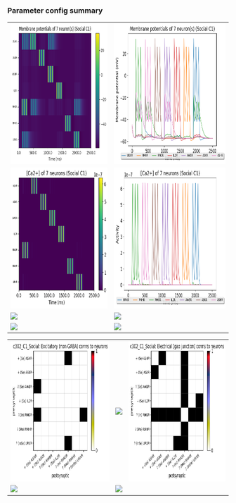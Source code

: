 ### Parameter config summary 
<table>

<tr>
  <td><a href="neurons_C1_Social.png"><img alt=" " src="neurons_C1_Social.png" height="320"/></a></td>
  <td><a href="traces_neuron_Social_C1.png"><img alt=" " src="traces_neuron_Social_C1.png" height="320"/></a></td>
</tr>

<tr>
  <td><a href="neuron_activity_C1_Social.png"><img alt=" " src="neuron_activity_C1_Social.png" height="320"/></a></td>
  <td><a href="traces_neuron_activity_Social_C1.png"><img alt=" " src="traces_neuron_activity_Social_C1.png" height="320"/></a></td>
</tr>

<tr>
  <td><a href="muscles_C1_Social.png"><img alt=" " src="muscles_C1_Social.png" height="320"/></a></td>
  <td><a href="traces_muscles_Social_C1.png"><img alt=" " src="traces_muscles_Social_C1.png" height="320"/></a></td>
</tr>

<tr>
  <td><a href="muscle_activity_C1_Social.png"><img alt=" " src="muscle_activity_C1_Social.png" height="320"/></a></td>
  <td><a href="traces_muscles_activity_Social_C1.png"><img alt=" " src="traces_muscles_activity_Social_C1.png" height="320"/></a></td>
</tr>
</table>
<table>

<tr><td><a href="c302_C1_Social_exc_to_neurons.png"><img alt=" " src="c302_C1_Social_exc_to_neurons.png" height="320"/></a></td>

  <td><a href="c302_C1_Social_inh_to_neurons.png"><img alt=" " src="c302_C1_Social_inh_to_neurons.png" height="320"/></a></td>

  <td><a href="c302_C1_Social_elec_to_neurons.png"><img alt=" " src="c302_C1_Social_elec_to_neurons.png" height="320"/></a></td></tr>

<tr><td><a href="c302_C1_Social_exc_to_muscles.png"><img alt=" " src="c302_C1_Social_exc_to_muscles.png" height="320"/></a></td>

  <td><a href="c302_C1_Social_inh_to_muscles.png"><img alt=" " src="c302_C1_Social_inh_to_muscles.png" height="320"/></a></td></tr>
</table>
